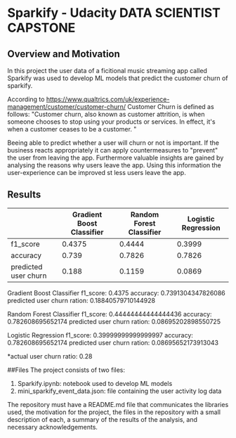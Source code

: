 # Sparkify - Udacity DATA SCIENTIST CAPSTONE 
## Overview and Motivation

In this project the user data of a ficitional music streaming app called Sparkify was used to develop ML models that predict the customer churn of sparkify.

According to https://www.qualtrics.com/uk/experience-management/customer/customer-churn/ Customer Churn is defined as follows:
"Customer churn, also known as customer attrition, is when someone chooses to stop using your products or services. In effect, it's when a customer ceases to be a customer. "

Beeing able to predict whether a user will churn or not is important. If the business reacts appropriately it can apply countermeasures to "prevent" the user from leaving the app. Furthermore valuable insights are gained by analysing the reasons why users leave the app. Using this information the user-experience can be improved st less users leave the app.

## Results

|   |  Gradient Boost Classifier |  Random Forest Classifier | Logistic Regression  |
|---|---|---|---|
| f1_score  |   0.4375 | 0.4444  | 0.3999  |
| accuracy  |  0.739 |0.7826   | 0.7826   |
| predicted user churn   |  0.188 | 0.1159  | 0.0869  |

Gradient Boost Classifier
f1_score: 0.4375
accuracy: 0.7391304347826086
predicted user churn ration: 0.18840579710144928

Random Forest Classifier
f1_score: 0.44444444444444436
accuracy: 0.782608695652174
predicted user churn ration: 0.08695202898550725

Logistic Regression
f1_score: 0.39999999999999997
accuracy: 0.782608695652174
predicted user churn ration: 0.08695652173913043

*actual user churn ratio: 0.28

##Files
The project consists of two files:
<ol>
  <li>Sparkify.ipynb: notebook used to develop ML models</li>
  <li>mini_sparkify_event_data.json: file containing the user activity log data</li>
</ol>


 The repository must have a README.md file that communicates the libraries used, the motivation for the project, the files in the repository with a small description of each, a summary of the results of the analysis, and necessary acknowledgements.




